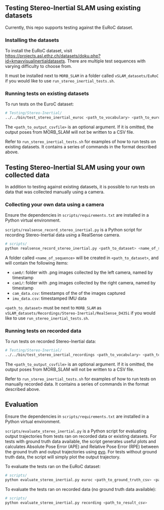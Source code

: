 ## Testing Stereo-Inertial SLAM using existing datasets
Currently, this repo supports testing against the EuRoC dataset.

### Installing the datasets
To install the EuRoC dataset, visit https://projects.asl.ethz.ch/datasets/doku.php?id=kmavvisualinertialdatasets. There are multiple test sequences with varying difficulty to choose from.

It must be installed next to `MORB_SLAM` in a folder called `vSLAM_datasets/EuRoC` if you would like to use `run_stereo_inertial_tests.sh`.

### Running tests on existing datasets
To run tests on the EuroC dataset:
```bash
# Testing/Stereo-Inertial/
../../bin/test_stereo_inertial_euroc <path_to_vocabulary> <path_to_euroc_camera_settings> <path_to_euroc_sequence_folder> <path_to_output_csvfile>
```

The `<path_to_output_csvfile>` is an optional argument. If it is omitted, the output poses from MORB_SLAM will not be written to a CSV file.

Refer to `run_stereo_inertial_tests.sh` for examples of how to run tests on existing datasets. It contains a series of commands in the format described above.

## Testing Stereo-Inertial SLAM using your own collected data
In addition to testing against existing datasets, it is possible to run tests on data that was collected manually using a camera.

### Collecting your own data using a camera
Ensure the dependencies in `scripts/requirements.txt` are installed in a Python virtual environment.

`scripts/realsense_record_stereo_inertial.py` is a Python script for recording Stereo-Inertial data using a RealSense camera.

```bash
# scripts/
python realsense_record_stereo_inertial.py <path_to_dataset> <name_of_sequence>
```

A folder called `<name_of_sequence>` will be created in `<path_to_dataset>`, and will contain the following items:
- `cam0/`: folder with .png images collected by the left camera, named by timestamp
- `cam1/`: folder with .png images collected by the right camera, named by timestamp
- `cam_data.csv`: timestamps of the of the images captured 
- `imu_data.csv`: timestamped IMU data

`<path_to_dataset>` must be next to `MORB_SLAM` as `vSLAM_datasets/Recordings/Stereo-Inertial/RealSense_D435i` if you would like to use `run_stereo_inertial_tests.sh`.

### Running tests on recorded data
To run tests on recorded Stereo-Inertial data:
```bash
# Testing/Stereo-Inertial/
../../bin/test_stereo_inertial_recordings <path_to_vocabulary> <path_to_camera_settings> <path_to_recorded_sequence> <path_to_output_csvfile>
```

The `<path_to_output_csvfile>` is an optional argument. If it is omitted, the output poses from MORB_SLAM will not be written to a CSV file.

Refer to `run_stereo_inertial_tests.sh` for examples of how to run tests on manually recorded data. It contains a series of commands in the format described above.

## Evaluation
Ensure the dependencies in `scripts/requirements.txt` are installed in a Python virtual environment.

`scripts/evaluate_stereo_inertial.py` is a Python script for evaluating output trajectories from tests ran on recorded data or existing datasets. For tests with ground truth data available, the script generates useful plots and calculates Absolute Pose Error (APE) and Relative Pose Error (RPE) between the ground truth and output trajectories using [evo](https://github.com/MichaelGrupp/evo/tree/master). For tests without ground truth data, the script will simply plot the output trajectory.

To evaluate the tests ran on the EuRoC dataset:
```bash
# scripts/
python evaluate_stereo_inertial.py euroc <path_to_ground_truth_csv> <path_to_result_csv>
```

To evaluate the tests ran on recorded data (no ground truth data available):
```bash
# scripts/
python evaluate_stereo_inertial.py recording <path_to_result_csv>
```
